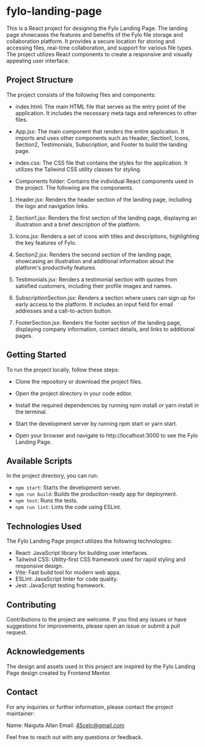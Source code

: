 # fylo-landing-page

This is a React project for designing the Fylo Landing Page. The landing page showcases the features and benefits of the Fylo file storage and collaboration platform. It provides a secure location for storing and accessing files, real-time collaboration, and support for various file types. The project utilizes React components to create a responsive and visually appealing user interface.

## Project Structure

The project consists of the following files and components:

- index.html: The main HTML file that serves as the entry point of the application. It includes the necessary meta tags and references to other files.

- App.jsx: The main component that renders the entire application. It imports and uses other components such as Header, Section1, Icons, Section2, Testimonials, Subscription, and Footer to build the landing page.

- index.css: The CSS file that contains the styles for the application. It utilizes the Tailwind CSS utility classes for styling.

- Components folder: Contains the individual React components used in the project. The following are the components.

1. Header.jsx: Renders the header section of the landing page, including the logo and navigation links.

2. Section1.jsx: Renders the first section of the landing page, displaying an illustration and a brief description of the platform.

3. Icons.jsx: Renders a set of icons with titles and descriptions, highlighting the key features of Fylo.

4. Section2.jsx: Renders the second section of the landing page, showcasing an illustration and additional information about the platform's productivity features.

5. Testimonials.jsx: Renders a testimonial section with quotes from satisfied customers, including their profile images and names.

6. SubscriptionSection.jsx: Renders a section where users can sign up for early access to the platform. It includes an input field for email addresses and a call-to-action button.

7. FooterSection.jsx: Renders the footer section of the landing page, displaying company information, contact details, and links to additional pages.

## Getting Started

To run the project locally, follow these steps:

- Clone the repository or download the project files.

- Open the project directory in your code editor.

- Install the required dependencies by running npm install or yarn install in the terminal.

- Start the development server by running npm start or yarn start.

- Open your browser and navigate to http://localhost:3000 to see the Fylo Landing Page.

## Available Scripts

In the project directory, you can run:

- `npm start`: Starts the development server.
- `npm run build`: Builds the production-ready app for deployment.
- `npm test`: Runs the tests.
- `npm run lint`: Lints the code using ESLint.

## Technologies Used

The Fylo Landing Page project utilizes the following technologies:

- React: JavaScript library for building user interfaces.
- Tailwind CSS: Utility-first CSS framework used for rapid styling and responsive design.
- Vite: Fast build tool for modern web apps.
- ESLint: JavaScript linter for code quality.
- Jest: JavaScript testing framework.

## Contributing

Contributions to the project are welcome. If you find any issues or have suggestions for improvements, please open an issue or submit a pull request.

## Acknowledgements

The design and assets used in this project are inspired by the Fylo Landing Page design created by Frontend Mentor.

## Contact

For any inquiries or further information, please contact the project maintainer:

Name: Naiguta Allan
Email: 45celc@gmail.com

Feel free to reach out with any questions or feedback.